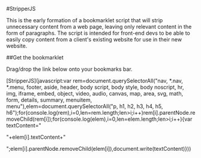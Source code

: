 #StripperJS

This is the early formation of a bookmarklet script that will strip unnecessary content from a web page, leaving only relevant content in the form of paragraphs. The script is intended for front-end devs to be able to easily copy content from a client's existing website for use in their new website.

##Get the bookmarklet

Drag/drop the link below onto your bookmarks bar.

[StripperJS](javascript:var rem=document.querySelectorAll("nav, *.nav, *.menu, footer, aside, header, body script, body style, body noscript, hr, img, iframe, embed, object, video, audio, canvas, map, area, svg, math, form, details, summary, menuitem, menu"),elem=document.querySelectorAll("p, h1, h2, h3, h4, h5, h6");for(console.log(rem),i=0,len=rem.length;len>i;i++)rem[i].parentNode.removeChild(rem[i]);for(console.log(elem),i=0,len=elem.length;len>i;i++){var textContent="<p>"+elem[i].textContent+"</p>";elem[i].parentNode.removeChild(elem[i]),document.write(textContent)}))